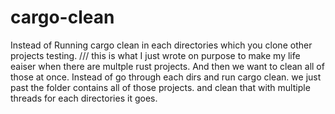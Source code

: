 # cargo-clean
Instead of Running cargo clean in each directories which you clone other projects testing. 
/// this is what I just wrote on purpose to make my life eaiser when there are multple rust projects. And then we want to clean all of those at once. 
Instead of go through each dirs and run cargo clean. we just past the folder contains all of those projects. and clean that with multiple threads for each 
directories it goes.
